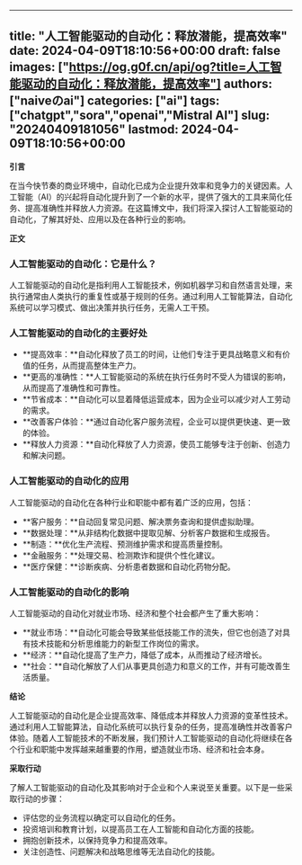 
---
title: "人工智能驱动的自动化：释放潜能，提高效率"
date: 2024-04-09T18:10:56+00:00
draft: false
images: ["https://og.g0f.cn/api/og?title=人工智能驱动的自动化：释放潜能，提高效率"]
authors: ["naiveのai"]
categories: ["ai"]
tags: ["chatgpt","sora","openai","Mistral AI"]
slug: "20240409181056"
lastmod: 2024-04-09T18:10:56+00:00
---
**引言**

在当今快节奏的商业环境中，自动化已成为企业提升效率和竞争力的关键因素。人工智能（AI）的兴起将自动化提升到了一个新的水平，提供了强大的工具来简化任务、提高准确性并释放人力资源。在这篇博文中，我们将深入探讨人工智能驱动的自动化，了解其好处、应用以及在各种行业的影响。

**正文**

### 人工智能驱动的自动化：它是什么？

人工智能驱动的自动化是指利用人工智能技术，例如机器学习和自然语言处理，来执行通常由人类执行的重复性或基于规则的任务。通过利用人工智能算法，自动化系统可以学习模式、做出决策并执行任务，无需人工干预。

### 人工智能驱动的自动化的主要好处

* **提高效率：**自动化释放了员工的时间，让他们专注于更具战略意义和有价值的任务，从而提高整体生产力。
* **更高的准确性：**人工智能驱动的系统在执行任务时不受人为错误的影响，从而提高了准确性和可靠性。
* **节省成本：**自动化可以显着降低运营成本，因为企业可以减少对人工劳动的需求。
* **改善客户体验：**通过自动化客户服务流程，企业可以提供更快速、更一致的体验。
* **释放人力资源：**自动化释放了人力资源，使员工能够专注于创新、创造力和解决问题。

### 人工智能驱动的自动化的应用

人工智能驱动的自动化在各种行业和职能中都有着广泛的应用，包括：

* **客户服务：**自动回复常见问题、解决票务查询和提供虚拟助理。
* **数据处理：**从非结构化数据中提取见解、分析客户数据和生成报告。
* **制造：**优化生产流程、预测维护需求和提高质量控制。
* **金融服务：**处理交易、检测欺诈和提供个性化建议。
* **医疗保健：**诊断疾病、分析患者数据和自动化药物分配。

### 人工智能驱动的自动化的影响

人工智能驱动的自动化对就业市场、经济和整个社会都产生了重大影响：

* **就业市场：**自动化可能会导致某些低技能工作的流失，但它也创造了对具有技术技能和分析思维能力的新型工作岗位的需求。
* **经济：**自动化提高了生产力，降低了成本，从而推动了经济增长。
* **社会：**自动化解放了人们从事更具创造力和意义的工作，并有可能改善生活质量。

**结论**

人工智能驱动的自动化是企业提高效率、降低成本并释放人力资源的变革性技术。通过利用人工智能算法，自动化系统可以执行复杂的任务，提高准确性并改善客户体验。随着人工智能技术的不断发展，我们预计人工智能驱动的自动化将继续在各个行业和职能中发挥越来越重要的作用，塑造就业市场、经济和社会本身。

**采取行动**

了解人工智能驱动的自动化及其影响对于企业和个人来说至关重要。以下是一些采取行动的步骤：

* 评估您的业务流程以确定可以自动化的任务。
* 投资培训和教育计划，以提高员工在人工智能和自动化方面的技能。
* 拥抱创新技术，以保持竞争力和提高效率。
* 关注创造性、问题解决和战略思维等无法自动化的技能。